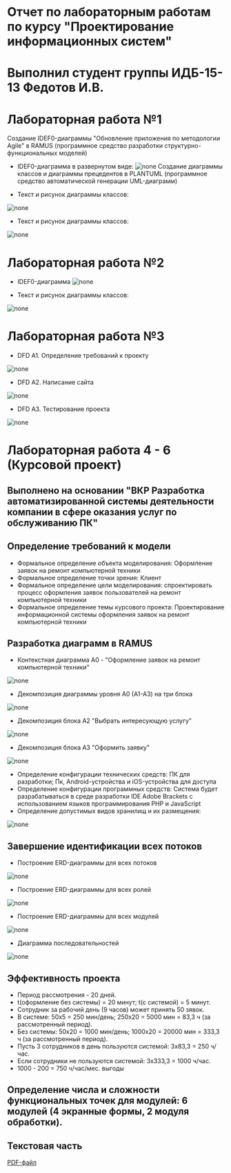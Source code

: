 # Отчет по лабораторным работам по курсу "Проектирование информационных систем"

# Выполнил   студент группы ИДБ-15-13 Федотов И.В.

# Лабораторная работа №1

Создание IDEF0-диаграммы "Обновление приложения по методологии Agile" в RAMUS (программное средство разработки структурно-функциональных моделей)

* IDEF0-диаграмма в развернутом виде:
![none](https://github.com/vanya97/IDB-15-13/blob/master/1.PNG)
Создание диаграммы классов и диаграммы прецедентов в PLANTUML (программное средство автоматической генерации UML-диаграмм)

* Текст и рисунок диаграммы классов:

![none](https://github.com/vanya97/IDB-15-13/blob/master/Диаграмма.png)

* Текст и рисунок диаграммы классов:

![none](https://github.com/vanya97/IDB-15-13/blob/master/Диаграмма%20классов.png)

# Лабораторная работа №2

* IDEF0-диаграмма 
![none](https://github.com/vanya97/IDB-15-13/blob/master/2.PNG)

* Текст и рисунок диаграммы классов:

![none](https://github.com/vanya97/IDB-15-13/blob/master/Диаграмма%20классов.png)
# Лабораторная работа №3

* DFD A1. Определение требований к проекту

![none](https://github.com/vanya97/IDB-15-13/blob/master/3.PNG)

* DFD A2. Написание сайта

![none](https://github.com/vanya97/IDB-15-13/blob/master/4.PNG)

* DFD A3. Тестирование проекта

![none](https://github.com/vanya97/IDB-15-13/blob/master/5.PNG)
# Лабораторная работа 4 - 6 (Курсовой проект)
## Выполнено на основании "ВКР Разработка автоматизированной системы деятельности компании в сфере оказания услуг по обслуживанию ПК"
## Определение требований к модели
* Формальное определение объекта моделирования: Оформление заявок на ремонт компьютерной техники
* Формальное определение точки зрения: Клиент
* Формальное определение цели моделирования: спроектировать процесс оформления заявок пользователей на ремонт компьютерной техники 
* Формальное определение темы курсового проекта: Проектирование информационной системы оформления заявок на ремонт компьютерной техники
## Разработка диаграмм в RAMUS
* Контекстная диаграмма А0 - "Оформление заявок на ремонт компьютерной техники"

![none](https://github.com/vanya97/IDB-15-13/blob/master/11.PNG)

* Декомпозиция диаграммы уровня А0 (А1-А3) на три блока

![none](https://github.com/vanya97/IDB-15-13/blob/master/12.PNG)

* Декомпозиция блока А2 "Выбрать интересующую услугу"

![none](https://github.com/vanya97/IDB-15-13/blob/master/13.PNG)

* Декомпозиция блока А3 "Оформить заявку"

![none](https://github.com/vanya97/IDB-15-13/blob/master/14.PNG)

* Определение конфигурации технических средств: ПК для разработки; Пк, Android-устройства и iOS-устройства для доступа
* Определение конфигурации программных средств: Система будет разрабатываться в среде разработки  IDE Adobe Brackets с использованием языков программирования PHP и JavaScript
* Определение допустимых видов хранилищ и их размещения:

![none](https://github.com/vanya97/IDB-15-13/blob/master/15.PNG)

## Завершение идентификации всех потоков

* Построение ERD-диаграммы для всех потоков

![none](https://github.com/vanya97/IDB-15-13/blob/master/str.png)

* Построение ERD-диаграммы для всех ролей

![none](https://github.com/vanya97/IDB-15-13/blob/master/roles.png)

* Построение ERD-диаграммы для всех модулей

![none](https://github.com/vanya97/IDB-15-13/blob/master/mdls.png)

* Диаграмма последовательностей

![none](https://github.com/vanya97/IDB-15-13/blob/master/Диаграмма%20последовательностей.png)

## Эффективность проекта
* Период рассмотрения - 20 дней.
* t(оформление без системы) = 20 минут; t(с системой) = 5 минут.
* Сотрудник за рабочий день (9 часов) может принять 50 зявок.
* В системе: 50x5 = 250 мин/день; 250x20 = 5000 мин = 83,3 ч (за рассмотренный период).
* Без системы: 50x20 = 1000 мин/день; 1000x20 = 20000 мин = 333,3 ч (за рассмотренный период).
* Пусть 3 сотрудников в день пользуются системой: 3x83,3 = 250 ч/час.
* Если сотрудники не пользуются системой: 3x333,3 = 1000 ч/час.
* 1000 - 200 = 750 ч/час/мес. выгоды

## Определение числа и сложности функциональных точек для модулей: 6 модулей (4 экранные формы, 2 модуля обработки).

## Текстовая часть

[PDF-файл](https://github.com/vanya97/IDB-15-13/blob/master/Курсовая.pdf)

